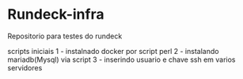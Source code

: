 # Rundeck-infra
Repositorio para testes do rundeck

scripts iniciais 
1 - instalnado docker por script perl
2 - instalando mariadb(Mysql) via script 
3 - inserindo usuario e chave ssh em varios servidores 
